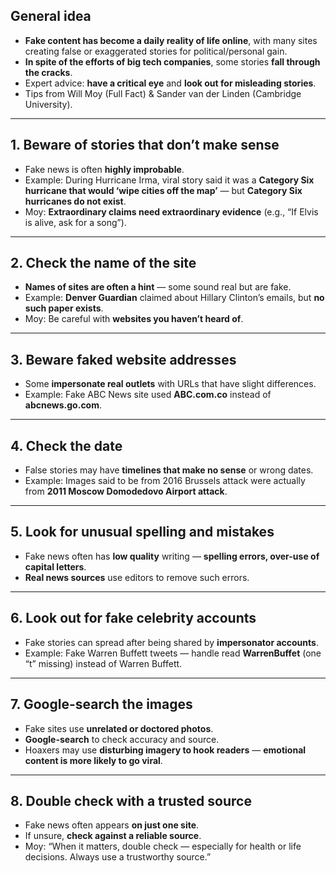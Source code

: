 ## General idea

- **Fake content has become a daily reality of life online**, with many sites creating false or exaggerated stories for political/personal gain.
- **In spite of the efforts of big tech companies**, some stories **fall through the cracks**.
- Expert advice: **have a critical eye** and **look out for misleading stories**.
- Tips from Will Moy (Full Fact) & Sander van der Linden (Cambridge University).

---

## 1. Beware of stories that **don’t make sense**

- Fake news is often **highly improbable**.
- Example: During Hurricane Irma, viral story said it was a **Category Six hurricane that would ‘wipe cities off the map’** — but **Category Six hurricanes do not exist**.
- Moy: **Extraordinary claims need extraordinary evidence** (e.g., “If Elvis is alive, ask for a song”).

---

## 2. Check the name of the site

- **Names of sites are often a hint** — some sound real but are fake.
- Example: **Denver Guardian** claimed about Hillary Clinton’s emails, but **no such paper exists**.
- Moy: Be careful with **websites you haven’t heard of**.

---

## 3. Beware faked website addresses

- Some **impersonate real outlets** with URLs that have slight differences.
- Example: Fake ABC News site used **ABC.com.co** instead of **abcnews.go.com**.

---

## 4. Check the date

- False stories may have **timelines that make no sense** or wrong dates.
- Example: Images said to be from 2016 Brussels attack were actually from **2011 Moscow Domodedovo Airport attack**.

---

## 5. Look for unusual spelling and mistakes

- Fake news often has **low quality** writing — **spelling errors, over-use of capital letters**.
- **Real news sources** use editors to remove such errors.

---

## 6. Look out for fake celebrity accounts

- Fake stories can spread after being shared by **impersonator accounts**.
- Example: Fake Warren Buffett tweets — handle read **WarrenBuffet** (one “t” missing) instead of Warren Buffett.

---

## 7. Google-search the images

- Fake sites use **unrelated or doctored photos**.
- **Google-search** to check accuracy and source.
- Hoaxers may use **disturbing imagery to hook readers** — **emotional content is more likely to go viral**.

---

## 8. Double check with a trusted source

- Fake news often appears **on just one site**.
- If unsure, **check against a reliable source**.
- Moy: “When it matters, double check — especially for health or life decisions. Always use a trustworthy source.”
